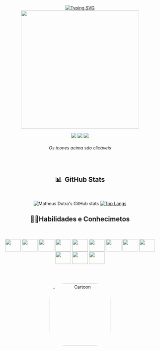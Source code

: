 <div align="center">
<a href="https://git.io/typing-svg"><img src="https://readme-typing-svg.demolab.com?font=Fira+Code&weight=500&size=40&pause=2000&color=FFFAFA&background=483D8B00&center=true&width=800&height=80&lines=Bem+Vindo+ao+meu+perfil!" alt="Typing SVG" /></a>
  
<div align="center">
   <img height="380em" src="https://media.tenor.com/3bTxZ4HdrysAAAAC/pixels-neon.gif"/>
</div>

<a href="https://linkedin.com/in/omatheus-dutra/"><img src="https://img.icons8.com/ios/40/4B0082/linkedin.png" target="_blank"></a>
<a href="https://instagram.com/omatheus.dutra"> <img src="https://img.icons8.com/ios/40/4B0082/instagram-new--v1.png" target_blank></a>
<a href="mailto:matheusbdutra@hotmail.com"><img src="https://img.icons8.com/ios/40/4B0082/microsoft-outlook-2019--v1.png" target="_blank"></a>

  <h6> Os ícones acima são clicáveis </h6> 
  
<div style="text-align: center;">
<br>


<h2 align="center">📊 &nbsp;GitHub Stats</h2><br>

![Matheus Dutra's GitHub stats](https://github-readme-stats-git-masterrstaa-rickstaa.vercel.app/api?username=omatheusdutra&hide_title=true&show_icons=true&include_all_commits=false&count_private=true&line_height=25&hide=issues&bg_color=020114&title_color=7520FF&text_color=FFF&border_radius=3&border_color=181832&icon_color=7520FF&theme=jolly)
[![Top Langs](https://github-readme-stats-git-masterrstaa-rickstaa.vercel.app/api/top-langs/?username=omatheusdutra&line_height=10&card_width=290&layout=compact&hide_title=false&count_private=true&langs_count=4&show_icons=true&title_color=7520FF&hide=html,css&bg_color=020114&text_color=8B8B8B&border_radius=3&border_color=181832)](https://github.com/elidianaandrade/github-readme-stats)<br>

</div>
  

  

## 👨‍💻Habilidades e Conhecimetos
  
<div style="display: inline_block"><br><br>
  <div align="center">

  <img align="center" height="40" width="50" src="https://cdn.jsdelivr.net/gh/devicons/devicon/icons/react/react-original.svg" />
  <img align="center" height="40" width="50" src="https://cdn.jsdelivr.net/gh/devicons/devicon/icons/javascript/javascript-original.svg" />
  <img align="center" height="40" width="50" src="https://cdn.jsdelivr.net/gh/devicons/devicon/icons/html5/html5-original.svg" />
  <img align="center" height="40" width="50" src="https://cdn.jsdelivr.net/gh/devicons/devicon/icons/css3/css3-original.svg" />
  <img align="center" height="40" width="50" src="https://cdn.jsdelivr.net/gh/devicons/devicon/icons/c/c-original.svg" />
  <img align="center" height="40" width="50" src="https://cdn.jsdelivr.net/gh/devicons/devicon/icons/nodejs/nodejs-original.svg" />
  <img align="center" height="40" width="50" src="https://cdn.jsdelivr.net/gh/devicons/devicon/icons/java/java-original.svg" />
  <img align="center" height="40" width="50" src="https://cdn.jsdelivr.net/gh/devicons/devicon/icons/python/python-original.svg" /> 
  <img align="center" height="40" width="50" src="https://cdn.jsdelivr.net/gh/devicons/devicon/icons/php/php-original.svg" />
  <img align="center" height="40" width="50" src="https://cdn.jsdelivr.net/gh/devicons/devicon/icons/laravel/laravel-plain.svg" />
  <img align="center" height="40" width="50" src="https://cdn.jsdelivr.net/gh/devicons/devicon/icons/mysql/mysql-original.svg" />
  <img align="center" height="40" width="50" src="https://cdn.jsdelivr.net/gh/devicons/devicon/icons/amazonwebservices/amazonwebservices-original.svg" />
</div><br><br>

  
   ##
  <img align="center" alt="Cartoon" height="200" style="border-radius:50px;" src="https://user-images.githubusercontent.com/89203538/222477874-0acc3db4-e4cd-4988-956c-b9d30f956e69.jpg?transparent=1&palette=1&scale=2">
    
</div>
